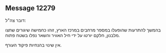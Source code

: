 ## Message 12279

דובר צה"ל:

בהמשך להתרעות שהופעלו במספר מרחבים במרכז הארץ, זוהו כחמישה שיגורים שחצו מלבנון, חלקם יורטו על ידי חיל האוויר והשאר נפלו בשטח פתוח.

אין שינוי בהנחיות פיקוד העורף.

